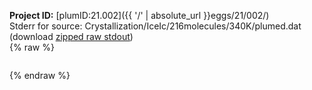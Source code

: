 **Project ID:** [plumID:21.002]({{ '/' | absolute_url }}eggs/21/002/)  
Stderr for source:  Crystallization/IceIc/216molecules/340K/plumed.dat   
(download [zipped raw stdout](plumed.dat.plumed.stdout.txt.zip))  
{% raw %}
<pre>
</pre>
{% endraw %}
